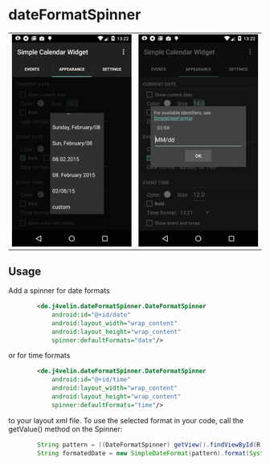 dateFormatSpinner
=================

<table sytle="border: 0px;">
<tr>
<td><img width="250px" src="screenshot1.png" /></td>
<td><img width="250px" src="screenshot2.png" /></td>
</tr>
</table>


Usage
-----
Add a spinner for date formats
```xml
        <de.j4velin.dateFormatSpinner.DateFormatSpinner
            android:id="@+id/date"
            android:layout_width="wrap_content"
            android:layout_height="wrap_content"
            spinner:defaultFormats="date"/>
```
or for time formats
```xml
        <de.j4velin.dateFormatSpinner.DateFormatSpinner
            android:id="@+id/time"
            android:layout_width="wrap_content"
            android:layout_height="wrap_content"
            spinner:defaultFormats="time"/>
```
to your layout xml file.
To use the selected format in your code, call the getValue() method on the Spinner:
```java
        String pattern = ((DateFormatSpinner) getView().findViewById(R.id.date)).getValue();
        String formatedDate = new SimpleDateFormat(pattern).format(System.currentTimeMillis());
```
